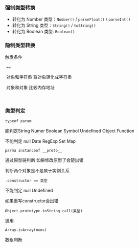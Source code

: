 ### 强制类型转换

- 转化为 Number 类型：`Number()` / `parseFloat()` / `parseInt()`
- 转化为 String 类型：`String()` / `toString()`
- 转化为 Boolean 类型: `Boolean()`

### 隐制类型转换

触发条件

​	`==`

​		对象和字符串 将对象转化成字符串

​		对象和对象 比较内存地址

​		

### 类型判定

`typeof param`

能判定String Numer Boolean Symbol Undefined Object Function

不能判定 null Date RegExp Set Map



`parma instanceof __proto__` 

通过原型链判断 如果修改原型了会楚出错

判断两个对象是不是属于实例关系



`.constructor == 类型`

不能判定 null Undefined

如果重写constructor会出错



`Object.prototype.toString.call(类型)`

通用



`Array.isArray(nums)`

数组判断

